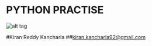 # PYTHON PRACTISE
![alt tag](https://i1.sndcdn.com/avatars-000049560971-que7nd-t500x500.jpg)

#Kiran Reddy Kancharla
##kiran.kancharla92@gmail.com
